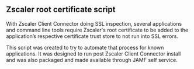 ## Zscaler root certificate script
With Zscaler Client Connector doing SSL inspection, several applications and command line tools require Zscaler's root certificate to be added to the application’s respective certificate trust store to not run into SSL errors. 

This script was created to try to automate that process for known applications. It was designed to run post Zscaler Client Connector install and was also packaged and made available through JAMF self service.